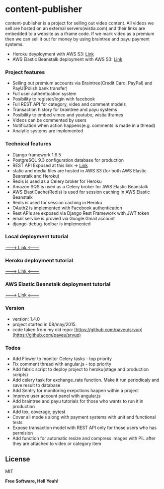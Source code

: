 # content-publisher

content-publisher is a project for selling out video content. All videos we sell are hosted on an external servers(wistia.com) and their links are embedded to a website as a iframe code. If we mark video as a premium then we can sell it out for money by using braintree and payu payment systems.

  - Heroku deyployment with AWS S3: [Link](http://contentpub-pro.herokuapp.com)
  - AWS Elastic Beanstalk deployment with AWS S3: [Link](http://content-publisher-prod.mrcd6tpmj3.eu-central-1.elasticbeanstalk.com/)

### Project features
  - Selling out premium accounts via Braintree(Credit Card, PayPal) and PayU(Polish bank transfer)
  - Full user authentication system
  - Posibility to register/login with facebook
  - Full REST API for category, video and comment models
  - Transaction history for braintree and payu systems
  - Posibility to embed vimeo and youtube, wistia iframes
  - Videos can be commented by users
  - Notification when action happens(e.g. comments is made in a thread)
  - Analytic systems are implemented

### Technical features
  - Django framework 1.9.5
  - PostgreSQL 9.3 configuration database for production
  - REST API Exposed at this link -> [Link](http://contentpub-pro.herokuapp.com/api/)
  - static and media files are hosted in AWS S3 (for both AWS Elastic Beanstalk and Heroku)
  - Redis is used as a Celery broker for Heroku
  - Amazon SQS is used as a Celery broker for AWS Elastic Beanstalk
  - AWS ElastiCache(Redis) is used for session caching in AWS Elastic Beanstalk
  - Redis is used for session caching in Heroku
  - OAuth2 is implemented with Facebook authentication
  - Rest APIs are exposed via Django Rest Framework with JWT token
  - email service is provied via Google Gmail account
  - django-debug-toolbar is implemented

### Local deployment tutorial

[---> Link <---](https://github.com/paveu/content-publisher/blob/master/docs/deployment_to_local.md)

### Heroku deployment tutorial

[---> Link <---](https://github.com/paveu/content-publisher/blob/master/docs/deployment_to_heroku.md)

### AWS Elastic Beanstalk deployment tutorial

[---> Link <---](https://github.com/paveu/content-publisher/blob/master/docs/deployment_to_aws_elastic_beanstalk.md)

### Version
* version: 1.4.0
* project started in 08/may/2015. 
* code taken from my old repo: [https://github.com/paveu/srvup](https://github.com/paveu/srvup)

### Todos
  - Add Flower to monitor Celery tasks - top priority
  - Fix comment thread with angular.js - top priority
  - Add fabric script to deploy project to heroku(stage and production scripts)
  - Add celery task for exchange_rate function. Make it run periodicaly and save result to database
  - Add Sentry for monitoring exepctions happen within a project
  - Improve user account panel with angular.js
  - Add braintree and payu tutorials for those who wants to run it in production
  - Add tox, coverage, pytest
  - Cover all models along with payment systems with unit and functional tests
  - Expose transaction model with REST API only for those users who has permision
  - Add function for automatic resize and compress images with PIL after they are attached to video or category item

License
----

MIT

**Free Software, Hell Yeah!**

